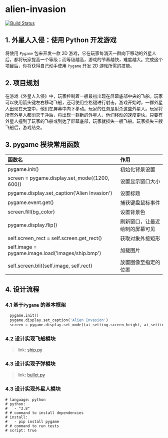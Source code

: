 <!--
 * @Author: taobo
 * @Date: 2020-11-11 14:18:45
 * @LastEditTime: 2020-11-11 21:37:46
-->
# alien-invasion
[![Build Status](https://travis-ci.com/tryturned/alien-invasion.svg?branch=main)](https://travis-ci.com/tryturned/alien-invasion)
## 1. 外星人入侵：使用 Python 开发游戏
将使用 `Pygame` 包来开发一款 2D 游戏，它在玩家每消灭一群向下移动的外星人后，都将玩家提高一个等级；而等级越高，游戏的节奏越快，难度越大。完成这个项目后，你将获得自己动手使用 `Pygame` 开发 2D 游戏所需的技能。
## 2. 项目规划
在游戏《外星人入侵》中，玩家控制着一艘最初出现在屏幕底部中央的飞船。玩家可以使用箭头键左右移动飞船，还可使用空格键进行射击。游戏开始时，一群外星人出现在天空中，他们在屏幕中向下移动。玩家的任务是射杀这些外星人。玩家将所有外星人都消灭干净后，将出现一群新的外星人，他们移动的速度更快。只要有外星人撞到了玩家的飞船或到达了屏幕底部，玩家就损失一艘飞船。玩家损失三艘飞船后，游戏结束。   

## 3. pygame 模块常用函数

函数名 | 作用
|:---|:---|
pygame.init() | 初始化背景设置
screen = pygame.display.set_mode((1200, 600))| 设置显示窗口大小
pygame.display.set_caption('Alien Invasion')|设置标题
pygame.event.get() | 捕获键盘鼠标事件
screen.fill(bg_color) |  设置背景色
pygame.display.flip()|刷新窗口，让最近绘制的屏幕可见  
self.screen_rect = self.screen.get_rect()|获取对象外接矩形
self.image = pygame.image.load('images/ship.bmp')|加载图片
self.screen.blit(self.image, self.rect) | 放置图像至指定的位置

## 4. 设计流程
### 4.1 基于`Pygame` 的基本框架
```python
  pygame.init()
  pygame.display.set_caption('Alien Invasion')
  screen = pygame.display.set_mode((ai_setting.screen_height, ai_setting.screen_width))
```
### 4.2 设计实现飞船模块

> link: [ship.py](./ship.py)

### 4.3 设计实现子弹模块

> link: [bullet.py](./bullet.py)

### 4.3 设计实现外星人模块
```shell
# language: python
# python:
#   - "3.8"
# # command to install dependencies
# install:
#   - pip install pygame
# # command to run tests
# script: true
```




